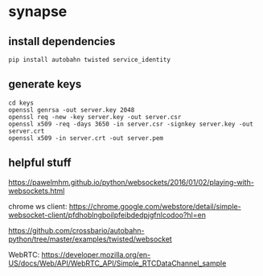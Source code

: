 # synapse

## install dependencies

    pip install autobahn twisted service_identity

## generate keys

    cd keys
    openssl genrsa -out server.key 2048
    openssl req -new -key server.key -out server.csr
    openssl x509 -req -days 3650 -in server.csr -signkey server.key -out server.crt
    openssl x509 -in server.crt -out server.pem

## helpful stuff

https://pawelmhm.github.io/python/websockets/2016/01/02/playing-with-websockets.html

chrome ws client: https://chrome.google.com/webstore/detail/simple-websocket-client/pfdhoblngboilpfeibdedpjgfnlcodoo?hl=en

https://github.com/crossbario/autobahn-python/tree/master/examples/twisted/websocket

WebRTC: https://developer.mozilla.org/en-US/docs/Web/API/WebRTC_API/Simple_RTCDataChannel_sample